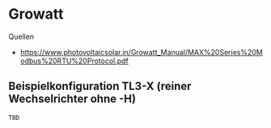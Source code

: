 # Growatt

Quellen
* https://www.photovoltaicsolar.in/Growatt_Manual/MAX%20Series%20Modbus%20RTU%20Protocol.pdf


## Beispielkonfiguration TL3-X (reiner Wechselrichter ohne -H)

```
TBD
```